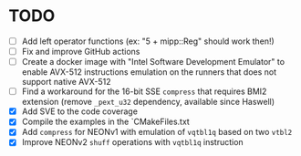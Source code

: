 # TODO

- [ ] Add left operator functions (ex: "5 + mipp::Reg" should work then!)
- [ ] Fix and improve GitHub actions
- [ ] Create a docker image with "Intel Software Development Emulator" to enable 
      AVX-512 instructions emulation on the runners that does not support
      native AVX-512
- [ ] Find a workaround for the 16-bit SSE `compress` that requires BMI2 
      extension (remove `_pext_u32` dependency, available since Haswell)
- [x] Add SVE to the code coverage
- [x] Compile the examples in the `CMakeFiles.txt
- [x] Add `compress` for NEONv1 with emulation of `vqtbl1q` based on two `vtbl2`
- [x] Improve NEONv2 `shuff` operations with `vqtbl1q` instruction